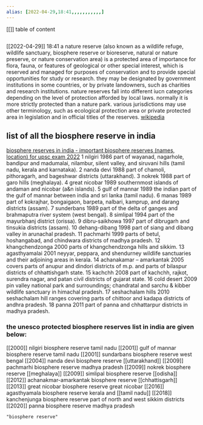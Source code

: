 ```yaml
---
alias: [2022-04-29,18:41,,,,,,,,,,,]
---
```

[[]]
table of content
```toc
```

[[2022-04-29]] 18:41
a nature reserve (also known as a wildlife refuge, wildlife sanctuary, biosphere reserve or bioreserve, natural or nature preserve, or nature conservation area) is a protected area of importance for flora, fauna, or features of geological or other special interest, which is reserved and managed for purposes of conservation and to provide special opportunities for study or research. they may be designated by government institutions in some countries, or by private landowners, such as charities and research institutions. nature reserves fall into different iucn categories depending on the level of protection afforded by local laws. normally it is more strictly protected than a nature park. various jurisdictions may use other terminology, such as ecological protection area or private protected area in legislation and in official titles of the reserves.
[wikipedia](https://en.wikipedia.org/wiki/nature%20reserve)
## list of all the biosphere reserve in india
[biosphere reserves in india - important biosphere reserves (names, location) for upsc exam 2022](https://byjus.com/free-ias-prep/biosphere-reserve-in-india/)
1     nilgiri   1986 	part of wayanad, nagarhole, bandipur and madumalai, nilambur, silent valley, and siruvani hills (tamil nadu, kerala and karnataka).
2 	nanda devi 	1988 	part of chamoli, pithoragarh, and bageshwar districts (uttarakhand).
3 	nokrek 	1988 	part of garo hills (meghalaya).
4 	great nicobar 	1989 	southernmost islands of andaman and nicobar (a&n islands).
5 	gulf of mannar 	1989 	the indian part of the gulf of mannar between india and sri lanka (tamil nadu).
6 	manas 	1989 	part of kokrajhar, bongaigaon, barpeta, nalbari, kamprup, and darang districts (assam).
7 	sunderbans 	1989 	part of the delta of ganges and brahmaputra river system (west bengal).
8 	simlipal 	1994 	part of the mayurbhanj district (orissa).
9 	dibru-saikhowa 	1997 	part of dibrugarh and tinsukia districts (assam).
10 	dehang-dibang 	1998 	part of siang and dibang valley in arunachal pradesh.
11 	pachmarhi 	1999 	parts of betul, hoshangabad, and chindwara districts of madhya pradesh.
12 	khangchendzonga 	2000 	parts of khangchendzonga hills and sikkim.
13 	agasthyamalai 	2001 	neyyar, peppara, and shendurney wildlife sanctuaries and their adjoining areas in kerala.
14 	achanakamar –    amarkantak 	2005 	covers parts of anupur and dindori districts of m.p. and parts of bilaspur districts of chhattishgarh state.
15 	kachchh 	2008 	part of kachchh, rajkot, surendra nagar, and patan civil districts of gujarat state.
16 	cold desert 	2009 	pin valley national park and surroundings; chandratal and sarchu & kibber wildlife sanctuary in himachal pradesh.
17 	seshachalam hills 	2010 	seshachalam hill ranges covering parts of chittoor and kadapa districts of andhra pradesh.
18 	panna 	2011 	part of panna and chhattarpur districts in madhya pradesh.

### the unesco protected biosphere reserves list in india are given below:
[[2000]] 	nilgiri biosphere reserve 	tamil nadu
[[2001]] 	gulf of mannar biosphere reserve 	tamil nadu
[[2001]] 	sundarbans biosphere reserve 	west bengal
[[2004]] 	nanda devi biosphere reserve 	[[uttarakhand]]
[[2009]] 	pachmarhi biosphere reserve 	madhya pradesh
[[2009]] 	nokrek biosphere reserve 	[[meghalaya]]
[[2009]] 	simlipal biosphere reserve 	[[odisha]]
[[2012]] 	achanakmar-amarkantak biosphere reserve 	[[chhattisgarh]]
[[2013]] 	great nicobar biosphere reserve 	great nicobar
[[2016]] 	agasthyamala biosphere reserve 	kerala and [[tamil nadu]]
[[2018]] 	kanchenjunga biosphere reserve 	part of north and west sikkim districts
[[2020]] 	panna biosphere reserve 	madhya pradesh
```query
"biosphere reserve"
```